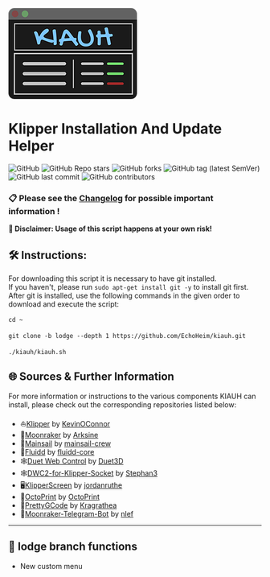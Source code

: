 ![main_menu](resources/screenshots/kiauh.png)
# Klipper Installation And Update Helper
![GitHub](https://img.shields.io/github/license/th33xitus/kiauh) ![GitHub Repo stars](https://img.shields.io/github/stars/th33xitus/kiauh) ![GitHub forks](https://img.shields.io/github/forks/th33xitus/kiauh) ![GitHub tag (latest SemVer)](https://img.shields.io/github/v/tag/th33xitus/kiauh) ![GitHub last commit](https://img.shields.io/github/last-commit/th33xitus/kiauh) ![GitHub contributors](https://img.shields.io/github/contributors/th33xitus/kiauh)

### **📋 Please see the [Changelog](docs/changelog.md) for possible important information !**

**📢 Disclaimer: Usage of this script happens at your own risk!**


## **🛠️ Instructions:**

For downloading this script it is necessary to have git installed.\
If you haven't, please run `sudo apt-get install git -y` to install git first.\
After git is installed, use the following commands in the given order to download and execute the script:

```shell
cd ~

git clone -b lodge --depth 1 https://github.com/EchoHeim/kiauh.git

./kiauh/kiauh.sh
```

## **🌐 Sources & Further Information**

For more information or instructions to the various components KIAUH can install, please check out the corresponding repositories listed below:

* ⛵[Klipper](https://github.com/Klipper3d/klipper) by [KevinOConnor](https://github.com/KevinOConnor)
* 🌙[Moonraker](https://github.com/Arksine/moonraker) by [Arksine](https://github.com/Arksine)
* 💨[Mainsail](https://github.com/mainsail-crew/mainsail) by [mainsail-crew](https://github.com/mainsail-crew)
* 🌊[Fluidd](https://github.com/fluidd-core/fluidd) by [fluidd-core](https://github.com/fluidd-core)
* 🕸️[Duet Web Control](https://github.com/Duet3D/DuetWebControl) by [Duet3D](https://github.com/Duet3D)
* 🕸️[DWC2-for-Klipper-Socket](https://github.com/Stephan3/dwc2-for-klipper-socket) by [Stephan3](https://github.com/Stephan3)
* 🖥️[KlipperScreen](https://github.com/jordanruthe/KlipperScreen) by [jordanruthe](https://github.com/jordanruthe)
* 🐙[OctoPrint](https://github.com/OctoPrint/OctoPrint) by [OctoPrint](https://github.com/OctoPrint)
* 🔬[PrettyGCode](https://github.com/Kragrathea/pgcode) by [Kragrathea](https://github.com/Kragrathea)
* 🤖[Moonraker-Telegram-Bot](https://github.com/nlef/moonraker-telegram-bot) by [nlef](https://github.com/nlef)

---

## 💖 lodge branch functions

- New custom menu
